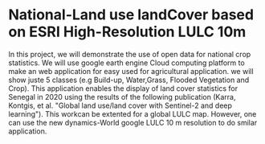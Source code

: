 # National-Land use landCover based on ESRI High-Resolution LULC 10m 
In this project, we will demonstrate the use of open data for national crop statistics. We will use google earth engine Cloud computing platform to make an  web application for easy used for  agricultural application. we will show juste 5 classes (e.g Build-up, Water,Grass, Flooded Vegetation and Crop). This application enables the display of land cover statistics for Senegal in 2020 using the results of the following publication (Karra, Kontgis, et al. "Global land use/land cover with Sentinel-2 and deep learning"). This workcan be extented for a global LULC map. However, one can use the new dynamics-World google LULC 10 m resolution to do smilar application. 
